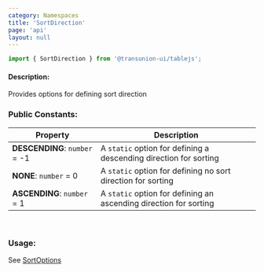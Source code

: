 ```yaml
---
category: Namespaces
title: 'SortDirection'
page: 'api'
layout: null
---
```


```typescript
import { SortDirection } from '@transunion-ui/tablejs';
```

#### Description:

Provides options for defining sort direction

### Public Constants:

| Property          | Description   |
| ------------- | ------------- |
| **DESCENDING**: `number` = -1 | A `static` option for defining a descending direction for sorting |
| **NONE**: `number` = 0 | A `static` option for defining no sort direction for sorting |
| **ASCENDING**: `number` = 1 | A `static` option for defining an ascending direction for sorting |

<br/>

### Usage:

See [SortOptions](./#/sort-options)

